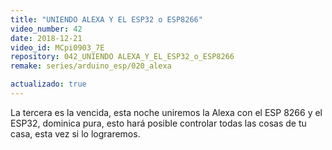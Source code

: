 ```yaml
---
title: "UNIENDO ALEXA Y EL ESP32 o ESP8266"
video_number: 42
date: 2018-12-21
video_id: MCpi0903_7E
repository: 042_UNIENDO ALEXA_Y_EL_ESP32_o_ESP8266
remake: series/arduino_esp/020_alexa

actualizado: true
---
```


La tercera es la vencida, esta noche uniremos la Alexa con el ESP 8266 y el ESP32, dominica pura, esto hará posible controlar todas las cosas de tu casa, esta vez si lo lograremos.
